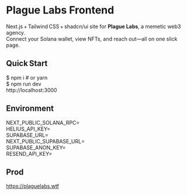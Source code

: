 # Plague Labs Frontend

Next.js + Tailwind CSS + shadcn/ui site for **Plague Labs**, a memetic web3 agency.  
Connect your Solana wallet, view NFTs, and reach out—all on one slick page.

## Quick Start 
$ npm i  # or yarn  
$ npm run dev  
http://localhost:3000  

## Environment 
NEXT_PUBLIC_SOLANA_RPC=  
HELIUS_API_KEY=  
SUPABASE_URL=  
NEXT_PUBLIC_SUPABASE_URL=  
SUPABASE_ANON_KEY=  
RESEND_API_KEY=  

## Prod
https://plaguelabs.wtf  

